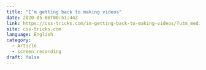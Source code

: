 ```yaml
---
title: "I’m getting back to making videos"
date: 2020-05-08T00:51:44Z
link: https://css-tricks.com/im-getting-back-to-making-videos/?utm_medium=RSS&utm_source=news.12bit.vn
site: css-tricks.com
language: English
category:
  - Article
  - screen recording
draft: false
---
```

